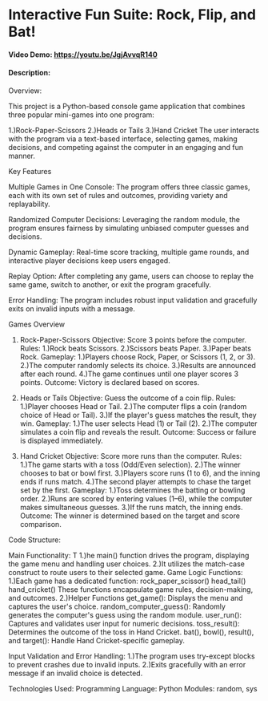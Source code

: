 # Interactive Fun Suite: Rock, Flip, and Bat!
#### Video Demo:  <https://youtu.be/JgjAvvqR140>
#### Description:

Overview:

This project is a Python-based console game application that combines three popular mini-games into one program:

1.)Rock-Paper-Scissors
2.)Heads or Tails
3.)Hand Cricket
The user interacts with the program via a text-based interface, selecting games, making decisions, and competing against the computer in an engaging and fun manner.

Key Features

Multiple Games in One Console:
The program offers three classic games, each with its own set of rules and outcomes, providing variety and replayability.

Randomized Computer Decisions:
Leveraging the random module, the program ensures fairness by simulating unbiased computer guesses and decisions.

Dynamic Gameplay:
Real-time score tracking, multiple game rounds, and interactive player decisions keep users engaged.

Replay Option:
After completing any game, users can choose to replay the same game, switch to another, or exit the program gracefully.

Error Handling:
The program includes robust input validation and gracefully exits on invalid inputs with a message.

Games Overview
1. Rock-Paper-Scissors
        Objective: Score 3 points before the computer.
        Rules:
            1.)Rock beats Scissors.
            2.)Scissors beats Paper.
            3.)Paper beats Rock.
        Gameplay:
            1.)Players choose Rock, Paper, or Scissors (1, 2, or 3).
            2.)The computer randomly selects its choice.
            3.)Results are announced after each round.
            4.)The game continues until one player scores 3 points.
    Outcome: Victory is declared based on scores.

2. Heads or Tails
        Objective: Guess the outcome of a coin flip.
        Rules:
            1.)Player chooses Head or Tail.
            2.)The computer flips a coin (random choice of Head or Tail).
            3.)If the player's guess matches the result, they win.
        Gameplay:
            1.)The user selects Head (1) or Tail (2).
            2.)The computer simulates a coin flip and reveals the result.
    Outcome: Success or failure is displayed immediately.

3. Hand Cricket
        Objective: Score more runs than the computer.
        Rules:
            1.)The game starts with a toss (Odd/Even selection).
            2.)The winner chooses to bat or bowl first.
            3.)Players score runs (1 to 6), and the inning ends if runs match.
            4.)The second player attempts to chase the target set by the first.
        Gameplay:
            1.)Toss determines the batting or bowling order.
            2.)Runs are scored by entering values (1–6), while the computer makes simultaneous guesses.
            3.)If the runs match, the inning ends.
    Outcome: The winner is determined based on the target and score comparison.

Code Structure:

 Main Functionality:
T       1.)he main() function drives the program, displaying the game menu and handling user choices.
        2.)It utilizes the match-case construct to route users to their selected game.
    Game Logic Functions:
        1.)Each game has a dedicated function:
                rock_paper_scissor()
                head_tail()
                hand_cricket()
            These functions encapsulate game rules, decision-making, and outcomes.
        2.)Helper Functions
                get_game(): Displays the menu and captures the user's choice.
                random_computer_guess(): Randomly generates the computer's guess using the random module.
                user_run(): Captures and validates user input for numeric decisions.
                toss_result(): Determines the outcome of the toss in Hand Cricket.
                bat(), bowl(), result(), and target(): Handle Hand Cricket-specific gameplay.

Input Validation and Error Handling:
        1.)The program uses try-except blocks to prevent crashes due to invalid inputs.
        2.)Exits gracefully with an error message if an invalid choice is detected.

Technologies Used:
    Programming Language: Python
    Modules: random, sys

